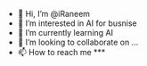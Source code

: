 - 👋 Hi, I’m @iRaneem
- 👀 I’m interested in AI for  busnise
- 🌱 I’m currently learning AI
- 💞️ I’m looking to collaborate on ...
- 📫 How to reach me ***

<!---
iRaneem/iRaneem is a ✨ special ✨ repository because its `README.md` (this file) appears on your GitHub profile.
You can click the Preview link to take a look at your changes.
--->
